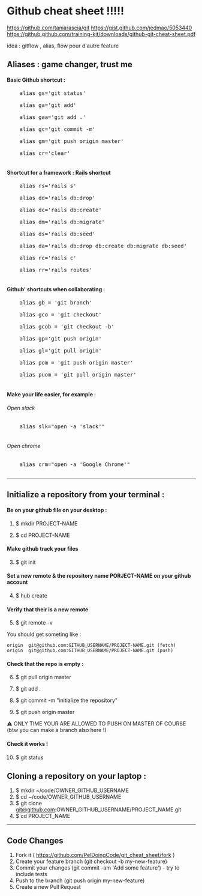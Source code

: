 # Github cheat sheet !!!!!

https://github.com/taniarascia/git
https://gist.github.com/jedmao/5053440
https://github.github.com/training-kit/downloads/github-git-cheat-sheet.pdf

idea : gitflow , alias, flow pour d'autre feature 


## Aliases : game changer, trust me 

#### Basic Github shortcut : 

<pre>
    alias gs='git status' <br/>
    alias ga='git add' <br/>
    alias gaa='git add .' <br/>
    alias gc='git commit -m' <br/>
    alias gm='git push origin master' <br/>
    alias cr='clear' <br/>
</pre>


#### Shortcut for a framework : Rails shortcut 
<pre>
    alias rs='rails s' <br/>
    alias dd='rails db:drop' <br/>
    alias dc='rails db:create' <br/>
    alias dm='rails db:migrate' <br/>
    alias ds='rails db:seed' <br/>
    alias da='rails db:drop db:create db:migrate db:seed' <br/>
    alias rc='rails c' <br/>
    alias rr='rails routes' <br/>
</pre>
#### Github' shortcuts when collaborating : 
<pre>
    alias gb = 'git branch' <br/>
    alias gco = 'git checkout' <br/>
    alias gcob = 'git checkout -b' <br/>
    alias gp='git push origin' <br/>
    alias gl='git pull origin' <br/>
    alias pom = 'git push origin master' <br/>
    alias puom = 'git pull origin master' <br/>
</pre>
#### Make your life easier, for example : 

###### Open slack
<pre>
    alias slk="open -a 'slack'" <br/>
</pre>
###### Open chrome
<pre>
    alias crm="open -a 'Google Chrome'" <br/>
</pre>





----------------------------------------------------------------------------------------------------------------------------

## Initialize a repository from your terminal : 

#### Be on your github file on your desktop : 

1. $ mkdir PROJECT-NAME

2. $ cd PROJECT-NAME

#### Make github track your files 
3. $ git init

#### Set a new remote & the repository name PORJECT-NAME on your github account
4. $ hub create
#### Verify that their is a new remote
5. $ git remote -v

You should get someting like : 

```
origin	git@github.com:GITHUB_USERNAME/PROJECT-NAME.git (fetch)
origin	git@github.com:GITHUB_USERNAME/PROJECT-NAME.git (push)
```

#### Check that the repo is empty : 
6. $ git pull origin master

7. $ git add .

8. $ git commit -m "initialize the repository"

9. $ git push origin master

:warning: ONLY TIME YOUR ARE ALLOWED TO PUSH ON MASTER OF COURSE (btw you can make a branch also here !) 

#### Check it works ! 
10. $ git status

## Cloning a repository on your laptop : 

1. $ mkdir ~/code/OWNER_GITHUB_USERNAME
2. $ cd ~/code/OWNER_GITHUB_USERNAME
3. $ git clone git@github.com:OWNER_GITHUB_USERNAME/PROJECT_NAME.git
4. $ cd PROJECT_NAME

----------------------------------------------------------------------------------------------------------------------------

## Code Changes

1. Fork it ( https://github.com/PelDoingCode/git_cheat_sheet/fork )
2. Create your feature branch (git checkout -b my-new-feature)
3. Commit your changes (git commit -am 'Add some feature') - try to include tests
4. Push to the branch (git push origin my-new-feature)
5. Create a new Pull Request
